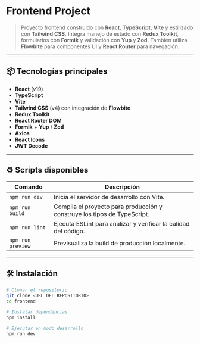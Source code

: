 # Frontend Project

> Proyecto frontend construido con **React**, **TypeScript**, **Vite** y estilizado con **Tailwind CSS**. Integra manejo de estado con **Redux Toolkit**, formularios con **Formik** y validación con **Yup** y **Zod**. También utiliza **Flowbite** para componentes UI y **React Router** para navegación.

---

## 📦 Tecnologías principales

- **React** (v19)
- **TypeScript**
- **Vite**
- **Tailwind CSS** (v4) con integración de **Flowbite**
- **Redux Toolkit**
- **React Router DOM**
- **Formik** + **Yup** / **Zod**
- **Axios**
- **React Icons**
- **JWT Decode**

---

## ⚙️ Scripts disponibles

| Comando | Descripción |
|---------|-------------|
| `npm run dev` | Inicia el servidor de desarrollo con Vite. |
| `npm run build` | Compila el proyecto para producción y construye los tipos de TypeScript. |
| `npm run lint` | Ejecuta ESLint para analizar y verificar la calidad del código. |
| `npm run preview` | Previsualiza la build de producción localmente. |

---

## 🛠 Instalación

```bash
# Clonar el repositorio
git clone <URL_DEL_REPOSITORIO>
cd frontend

# Instalar dependencias
npm install

# Ejecutar en modo desarrollo
npm run dev
